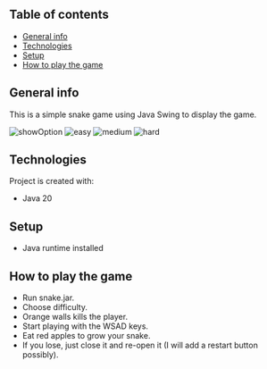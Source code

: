 ## Table of contents

- [General info](#general-info)
- [Technologies](#technologies)
- [Setup](#setup)
- [How to play the game](#how-to-play-the-game)

## General info

This is a simple snake game using Java Swing to display the game.

![showOption](https://github.com/bvmbo/snakeJava/assets/111003692/40d9a25b-f0ed-4791-9994-5baa7abfc48d)
![easy](https://github.com/bvmbo/snakeJava/assets/111003692/d25e29d9-fdf0-4ed3-a8ef-28541e257a31)
![medium](https://github.com/bvmbo/snakeJava/assets/111003692/78bfd60f-3aea-4ae0-92fc-b31ea2c569d0)
![hard](https://github.com/bvmbo/snakeJava/assets/111003692/8e8a9a63-9e37-454c-bd70-825e7fc93502)

## Technologies

Project is created with:

- Java 20

## Setup

- Java runtime installed

## How to play the game

- Run snake.jar.
- Choose difficulty.
- Orange walls kills the player.
- Start playing with the WSAD keys.
- Eat red apples to grow your snake.
- If you lose, just close it and re-open it (I will add a restart button possibly).
